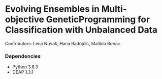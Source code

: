 # Evolving Ensembles in Multi-objective GeneticProgramming for Classification with Unbalanced Data

Contributors: Lena Novak, Hana Radojčić, Matilda Benac

### Dependencies
* Python 3.8.3
* DEAP 1.3.1
